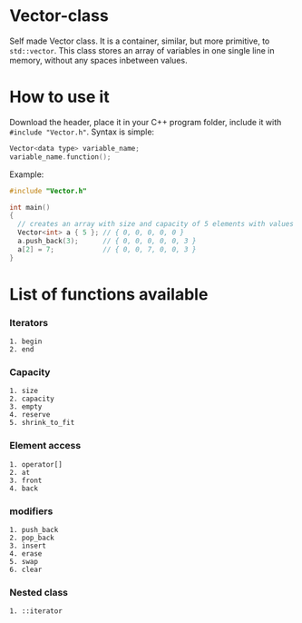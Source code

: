 # Vector-class
Self made Vector class. It is a container, similar, but more primitive, to `std::vector`. This class stores an array of variables in one single line in memory, without any spaces inbetween values.

# How to use it
Download the header, place it in your C++ program folder, include it with `#include "Vector.h"`. Syntax is simple: 

```cpp
Vector<data type> variable_name;
variable_name.function();
```
  
Example:
```cpp 
#include "Vector.h"

int main()
{
  // creates an array with size and capacity of 5 elements with values set to 0.
  Vector<int> a { 5 }; // { 0, 0, 0, 0, 0 }
  a.push_back(3);      // { 0, 0, 0, 0, 0, 3 }
  a[2] = 7;            // { 0, 0, 7, 0, 0, 3 }
}
```

# List of functions available
  ### Iterators
    1. begin
    2. end
  ### Capacity
    1. size
    2. capacity
    3. empty
    4. reserve
    5. shrink_to_fit
  ### Element access
    1. operator[]
    2. at
    3. front
    4. back
  ### modifiers
    1. push_back
    2. pop_back
    3. insert
    4. erase
    5. swap
    6. clear
  ### Nested class
    1. ::iterator
